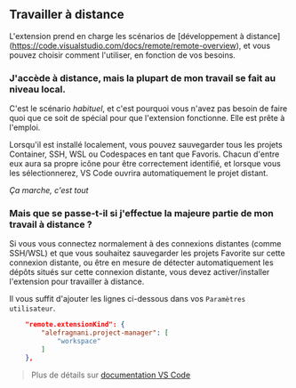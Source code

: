 ## Travailler à distance

L'extension prend en charge les scénarios de [développement à distance] (https://code.visualstudio.com/docs/remote/remote-overview), et vous pouvez choisir comment l'utiliser, en fonction de vos besoins.

### J'accède à distance, mais la plupart de mon travail se fait au niveau local.

C'est le scénario _habituel_, et c'est pourquoi vous n'avez pas besoin de faire quoi que ce soit de spécial pour que l'extension fonctionne. Elle est prête à l'emploi.

Lorsqu'il est installé localement, vous pouvez sauvegarder tous les projets Container, SSH, WSL ou Codespaces en tant que Favoris. Chacun d'entre eux aura sa propre icône pour être correctement identifié, et lorsque vous les sélectionnerez, VS Code ouvrira automatiquement le projet distant.

_Ça marche, c'est tout_

### Mais que se passe-t-il si j'effectue la majeure partie de mon travail à distance ?

Si vous vous connectez normalement à des connexions distantes (comme SSH/WSL) et que vous souhaitez sauvegarder les projets Favorite sur cette connexion distante, ou être en mesure de détecter automatiquement les dépôts situés sur cette connexion distante, vous devez activer/installer l'extension pour travailler à distance. 

Il vous suffit d'ajouter les lignes ci-dessous dans vos `Paramètres utilisateur`.

```json
    "remote.extensionKind": {
        "alefragnani.project-manager": [
            "workspace"
        ]
    },
```

> Plus de détails sur [documentation VS Code](https://code.visualstudio.com/docs/remote/containers#_advanced-forcing-an-extension-to-run-locally-or-remotely)